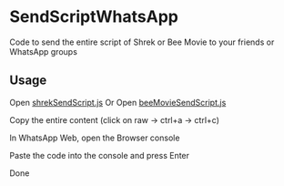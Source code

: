 # SendScriptWhatsApp

Code to send the entire script of Shrek or Bee Movie to your friends or WhatsApp groups

## Usage

Open [shrekSendScript.js](https://github.com/Matt-Fontes/SendScriptWhatsApp/blob/main/shrekSendScript.js)
Or
Open [beeMovieSendScript.js](https://github.com/Matt-Fontes/SendScriptWhatsApp/blob/main/beeMovieSendScript.js)

Copy the entire content (click on raw -> ctrl+a -> ctrl+c)

In WhatsApp Web, open the Browser console

Paste the code into the console and press Enter

Done